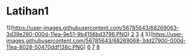 # Latihan1
1](https://user-images.githubusercontent.com/56785643/68269063-3d39e280-000d-11ea-9e51-9b4156bd3796.PNG)
[2](https://user-images.githubusercontent.com/56785643/68269064-3d39e280-000d-11ea-9881-06860542ff09.PNG)
[3](https://user-images.githubusercontent.com/56785643/68269066-3dd27900-000d-11ea-8779-eda065445a4e.PNG)
[4](https://user-images.githubusercontent.com/56785643/68269067-3dd27900-000d-11ea-9cd4-bab95682deed.PNG)
5](https://user-images.githubusercontent.com/56785643/68269068-3dd27900-000d-11ea-8028-50470ddf138c.PNG)
[6](https://user-images.githubusercontent.com/56785643/68269069-3e6b0f80-000d-11ea-83e3-c1130684343d.PNG)
[7](https://user-images.githubusercontent.com/56785643/68269070-3e6b0f80-000d-11ea-8856-289a89aaa34e.PNG)
[8](https://user-images.githubusercontent.com/56785643/68269072-3f03a600-000d-11ea-93c6-be611a0ff41c.PNG)
